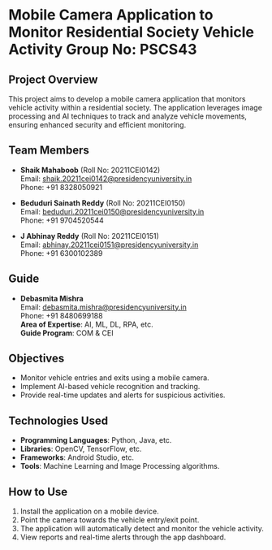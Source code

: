 # Mobile Camera Application to Monitor Residential Society Vehicle Activity Group No: PSCS43

## Project Overview
This project aims to develop a mobile camera application that monitors vehicle activity within a residential society. The application leverages image processing and AI techniques to track and analyze vehicle movements, ensuring enhanced security and efficient monitoring.

## Team Members
- **Shaik Mahaboob** (Roll No: 20211CEI0142)  
  Email: [shaik.20211cei0142@presidencyuniversity.in](mailto:shaik.20211cei0142@presidencyuniversity.in)  
  Phone: +91 8328050921

- **Beduduri Sainath Reddy** (Roll No: 20211CEI0150)  
  Email: [beduduri.20211cei0150@presidencyuniversity.in](mailto:beduduri.20211cei0150@presidencyuniversity.in)  
  Phone: +91 9704520544

- **J Abhinay Reddy** (Roll No: 20211CEI0151)  
  Email: [abhinay.20211cei0151@presidencyuniversity.in](mailto:abhinay.20211cei0151@presidencyuniversity.in)  
  Phone: +91 6300102389

## Guide
- **Debasmita Mishra**  
  Email: [debasmita.mishra@presidencyuniversity.in](mailto:debasmita.mishra@presidencyuniversity.in)  
  Phone: +91 8480699188  
  **Area of Expertise**: AI, ML, DL, RPA, etc.  
  **Guide Program**: COM & CEI

## Objectives
- Monitor vehicle entries and exits using a mobile camera.
- Implement AI-based vehicle recognition and tracking.
- Provide real-time updates and alerts for suspicious activities.

## Technologies Used
- **Programming Languages**: Python, Java, etc.
- **Libraries**: OpenCV, TensorFlow, etc.
- **Frameworks**: Android Studio, etc.
- **Tools**: Machine Learning and Image Processing algorithms.

## How to Use
1. Install the application on a mobile device.
2. Point the camera towards the vehicle entry/exit point.
3. The application will automatically detect and monitor the vehicle activity.
4. View reports and real-time alerts through the app dashboard.
